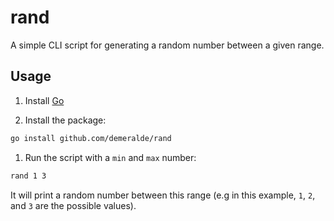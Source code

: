 # rand

A simple CLI script for generating a random number between a given range.

## Usage

1. Install [Go](https://golang.org/)

2. Install the package:

```sh
go install github.com/demeralde/rand
```

1. Run the script with a `min` and `max` number:

```sh
rand 1 3
```

It will print a random number between this range (e.g in this example, `1`, `2`, and `3` are the possible values).
